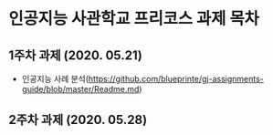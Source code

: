 # 인공지능 사관학교 프리코스 과제 목차
## 1주차 과제 (2020. 05.21)
- 인공지능 사례 분석(https://github.com/blueprinte/gj-assignments-guide/blob/master/Readme.md)
## 2주차 과제 (2020. 05.28)
